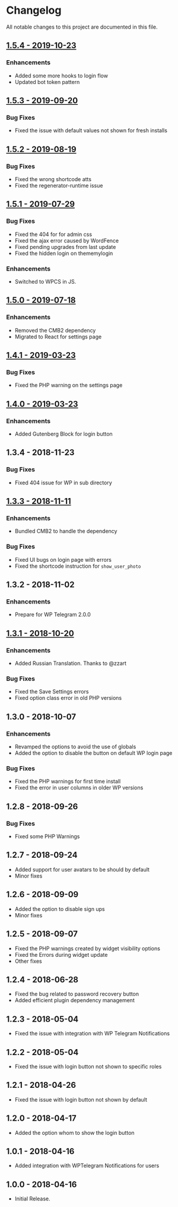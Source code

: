 # Changelog
All notable changes to this project are documented in this file.

## [1.5.4 - 2019-10-23](https://github.com/manzoorwanijk/wptelegram-login/releases/tag/v1.5.4)
### Enhancements
* Added some more hooks to login flow
* Updated bot token pattern

## [1.5.3 - 2019-09-20](https://github.com/manzoorwanijk/wptelegram-login/releases/tag/v1.5.3)
### Bug Fixes
* Fixed the issue with default values not shown for fresh installs

## [1.5.2 - 2019-08-19](https://github.com/manzoorwanijk/wptelegram-login/releases/tag/v1.5.2)
### Bug Fixes
* Fixed the wrong shortcode atts
* Fixed the regenerator-runtime issue

## [1.5.1 - 2019-07-29](https://github.com/manzoorwanijk/wptelegram-login/releases/tag/v1.5.1)
### Bug Fixes
* Fixed the 404 for for admin css
* Fixed the ajax error caused by WordFence
* Fixed pending upgrades from last update
* Fixed the hidden login on thememylogin

### Enhancements
* Switched to WPCS in JS.

## [1.5.0 - 2019-07-18](https://github.com/manzoorwanijk/wptelegram-login/releases/tag/v1.5.0)
### Enhancements
* Removed the CMB2 dependency
* Migrated to React for settings page

## [1.4.1 - 2019-03-23](https://github.com/manzoorwanijk/wptelegram-login/releases/tag/v1.4.1)
### Bug Fixes
* Fixed the PHP warning on the settings page

## [1.4.0 - 2019-03-23](https://github.com/manzoorwanijk/wptelegram-login/releases/tag/v1.4.0)
### Enhancements
* Added Gutenberg Block for login button

## 1.3.4 - 2018-11-23

### Bug Fixes

* Fixed 404 issue for WP in sub directory

## [1.3.3 - 2018-11-11](https://github.com/manzoorwanijk/wptelegram-login/releases/tag/1.3.3)

### Enhancements

* Bundled CMB2 to handle the dependency

### Bug Fixes

* Fixed UI bugs on login page with errors
* Fixed the shortcode instruction for `show_user_photo`

## 1.3.2 - 2018-11-02

### Enhancements

* Prepare for WP Telegram 2.0.0

## [1.3.1 - 2018-10-20](https://github.com/manzoorwanijk/wptelegram-login/releases/tag/v1.3.1)

### Enhancements

* Added Russian Translation. Thanks to @zzart

### Bug Fixes

* Fixed the Save Settings errors
* Fixed option class error in old PHP versions

## 1.3.0 - 2018-10-07

### Enhancements

* Revamped the options to avoid the use of globals
* Added the option to disable the button on default WP login page

### Bug Fixes

* Fixed the PHP warnings for first time install
* Fixed the error in user columns in older WP versions

## 1.2.8 - 2018-09-26

### Bug Fixes

* Fixed some PHP Warnings

## 1.2.7 - 2018-09-24

* Added support for user avatars to be should by default
* Minor fixes

## 1.2.6 - 2018-09-09

* Added the option to disable sign ups
* Minor fixes

## 1.2.5 - 2018-09-07

* Fixed the PHP warnings created by widget visibility options
* Fixed the Errors during widget update
* Other fixes

## 1.2.4 - 2018-06-28

* Fixed the bug related to password recovery button
* Added efficient plugin dependency management

## 1.2.3 - 2018-05-04

* Fixed the issue with integration with WP Telegram Notifications

## 1.2.2 - 2018-05-04

* Fixed the issue with login button not shown to specific roles

## 1.2.1 - 2018-04-26

* Fixed the issue with login button not shown by default

## 1.2.0 - 2018-04-17

* Added the option whom to show the login button

## 1.0.1 - 2018-04-16

* Added integration with WPTelegram Notifications for users

## 1.0.0 - 2018-04-16

* Initial Release.